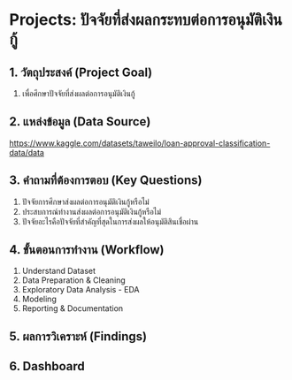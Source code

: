 # Projects: ปัจจัยที่ส่งผลกระทบต่อการอนุมัติเงินกู้

## 1. วัตถุประสงค์ (Project Goal)
1. เพื่อศึกษาปัจจัยที่ส่งผลต่อการอนุมัติเงินกู้

## 2. แหล่งข้อมูล (Data Source)
https://www.kaggle.com/datasets/taweilo/loan-approval-classification-data/data

## 3. คำถามที่ต้องการตอบ (Key Questions)
1. ปัจจัยการศึกษาส่งผลต่อการอนุมัติเงินกู้หรือไม่
2. ประสบการณ์ทำงานส่งผลต่อการอนุมัติเงินกู้หรือไม่
3. ปัจจัยอะไรคือปัจจัยที่สำคัญที่สุดในการส่งผลให้อนุมัติสินเชื่อผ่าน

## 4. ขั้นตอนการทำงาน (Workflow)
1. Understand Dataset
2. Data Preparation & Cleaning
3. Exploratory Data Analysis - EDA
4. Modeling
5. Reporting & Documentation

## 5. ผลการวิเคราะห์ (Findings)


## 6. Dashboard
